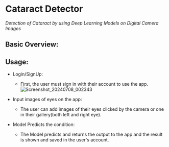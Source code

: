 # Cataract Detector
*Detection of Cataract by using Deep Learning Models on Digital Camera Images*

## Basic Overview:

## Usage:
- Login/SignUp:
	+ First, the user must sign in with their account to use the app.
![Screenshot_20240708_002343](https://github.com/Tanishq-Godha/Cataract_Detection/assets/97653048/48d64540-8fa3-487a-8d07-03250948cdef)

- Input images of eyes on the app:
	+ The user can add images of their eyes clicked by the camera or one in their gallery(both left and right eye).
- Model Predicts the condition: 
	+ The Model predicts and returns the output to the app and the result is shown and saved in the user's account.
